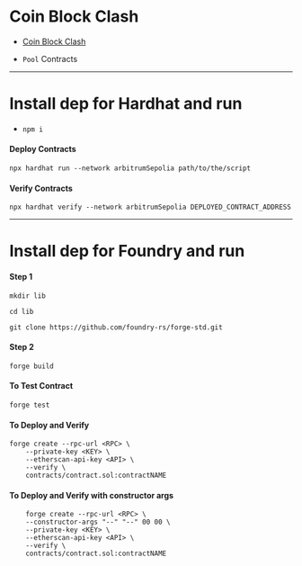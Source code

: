 # Coin Block Clash 

 - [Coin Block Clash]()

 - `Pool` Contracts

------------------------------------------------------------------------------------------

# Install dep for Hardhat and run 

- `npm i`

#### Deploy Contracts

```shell
npx hardhat run --network arbitrumSepolia path/to/the/script

```

#### Verify Contracts

```shell
npx hardhat verify --network arbitrumSepolia DEPLOYED_CONTRACT_ADDRESS 
```

----------------------------------------------------------------------------------------

# Install dep for Foundry and run 

#### Step 1


```shell
mkdir lib 
```

```shell
cd lib 
```

```shell
git clone https://github.com/foundry-rs/forge-std.git
```

#### Step 2

```shell
forge build
```

#### To Test Contract

```shell
forge test
```

#### To Deploy and Verify 

```shell
forge create --rpc-url <RPC> \
    --private-key <KEY> \
    --etherscan-api-key <API> \
    --verify \
    contracts/contract.sol:contractNAME
```

#### To Deploy and Verify with constructor args

```shell
    forge create --rpc-url <RPC> \
    --constructor-args "--" "--" 00 00 \
    --private-key <KEY> \
    --etherscan-api-key <API> \
    --verify \
    contracts/contract.sol:contractNAME
```

